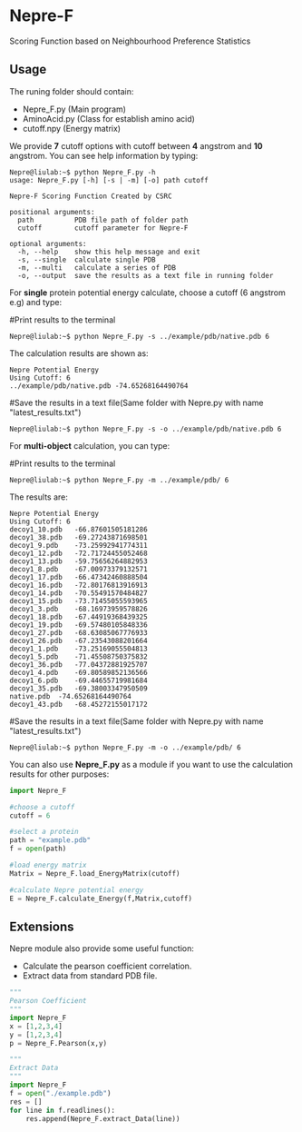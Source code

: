 # Nepre-F
Scoring Function based on Neighbourhood Preference Statistics  

Usage
----------
The runing folder should contain:
* Nepre_F.py (Main program)
* AminoAcid.py (Class for establish amino acid)
* cutoff.npy (Energy matrix)

We provide **7** cutoff options with cutoff between **4** angstrom and **10** angstrom.
You can see help information by typing:
```Shell
Nepre@liulab:~$ python Nepre_F.py -h
usage: Nepre_F.py [-h] [-s | -m] [-o] path cutoff

Nepre-F Scoring Function Created by CSRC

positional arguments:
  path          PDB file path of folder path
  cutoff        cutoff parameter for Nepre-F

optional arguments:
  -h, --help    show this help message and exit
  -s, --single  calculate single PDB
  -m, --multi   calculate a series of PDB
  -o, --output  save the results as a text file in running folder
```

For **single** protein potential energy calculate, choose a cutoff (6 angstrom e.g) and type:

#Print results to the terminal
```shell
Nepre@liulab:~$ python Nepre_F.py -s ../example/pdb/native.pdb 6
```
The calculation results are shown as:
```
Nepre Potential Energy
Using Cutoff: 6
../example/pdb/native.pdb -74.65268164490764
```

#Save the results in a text file(Same folder with Nepre.py with name "latest_results.txt")
```Shell
Nepre@liulab:~$ python Nepre_F.py -s -o ../example/pdb/native.pdb 6
```

For **multi-object** calculation, you can type:

#Print results to the terminal
```Shell
Nepre@liulab:~$ python Nepre_F.py -m ../example/pdb/ 6
```
The results are:
```
Nepre Potential Energy
Using Cutoff: 6
decoy1_10.pdb 	-66.87601505181286
decoy1_38.pdb 	-69.27243871698501
decoy1_9.pdb 	-73.25992941774311
decoy1_12.pdb 	-72.71724455052468
decoy1_13.pdb 	-59.75656264882953
decoy1_8.pdb 	-67.00973379132571
decoy1_17.pdb 	-66.47342460888504
decoy1_16.pdb 	-72.80176813916913
decoy1_14.pdb 	-70.55491570484827
decoy1_15.pdb 	-73.71455055593965
decoy1_3.pdb 	-68.16973959578826
decoy1_18.pdb 	-67.44919368439325
decoy1_19.pdb 	-69.57480105848336
decoy1_27.pdb 	-68.63085067776933
decoy1_26.pdb 	-67.23543088201664
decoy1_1.pdb 	-73.25169055504813
decoy1_5.pdb 	-71.45508750375832
decoy1_36.pdb 	-77.04372881925707
decoy1_4.pdb 	-69.80589852136566
decoy1_6.pdb 	-69.44655719981684
decoy1_35.pdb 	-69.38003347950509
native.pdb 	-74.65268164490764
decoy1_43.pdb 	-68.45272155017172
```

#Save the results in a text file(Same folder with Nepre.py with name "latest_results.txt")
```Shell
Nepre@liulab:~$ python Nepre_F.py -m -o ../example/pdb/ 6
```

You can also use **Nepre_F.py** as a module if you want to use the calculation results for other purposes:
```Python
import Nepre_F

#choose a cutoff
cutoff = 6

#select a protein
path = "example.pdb"
f = open(path)

#load energy matrix
Matrix = Nepre_F.load_EnergyMatrix(cutoff)

#calculate Nepre potential energy
E = Nepre_F.calculate_Energy(f,Matrix,cutoff)
```

Extensions
----------
Nepre module also provide some useful function:
* Calculate the pearson coefficient correlation.
* Extract data from standard PDB file.
```Python
"""
Pearson Coefficient
"""
import Nepre_F
x = [1,2,3,4]
y = [1,2,3,4]
p = Nepre_F.Pearson(x,y)

"""
Extract Data
"""
import Nepre_F
f = open("./example.pdb")
res = []
for line in f.readlines():
    res.append(Nepre_F.extract_Data(line))
```
